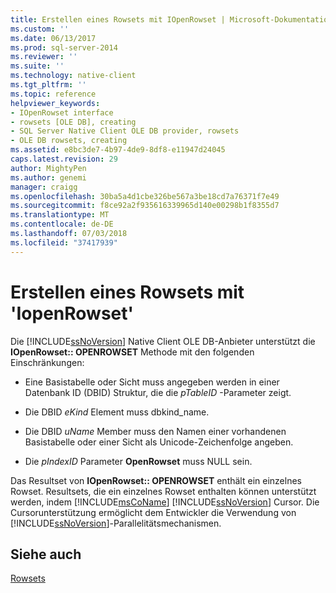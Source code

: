 ```yaml
---
title: Erstellen eines Rowsets mit IOpenRowset | Microsoft-Dokumentation
ms.custom: ''
ms.date: 06/13/2017
ms.prod: sql-server-2014
ms.reviewer: ''
ms.suite: ''
ms.technology: native-client
ms.tgt_pltfrm: ''
ms.topic: reference
helpviewer_keywords:
- IOpenRowset interface
- rowsets [OLE DB], creating
- SQL Server Native Client OLE DB provider, rowsets
- OLE DB rowsets, creating
ms.assetid: e8bc3de7-4b97-4de9-8df8-e11947d24045
caps.latest.revision: 29
author: MightyPen
ms.author: genemi
manager: craigg
ms.openlocfilehash: 30ba5a4d1cbe326be567a3be18cd7a76371f7e49
ms.sourcegitcommit: f8ce92a2f935616339965d140e00298b1f8355d7
ms.translationtype: MT
ms.contentlocale: de-DE
ms.lasthandoff: 07/03/2018
ms.locfileid: "37417939"
---
```

# <a name="creating-a-rowset-with-iopenrowset"></a>Erstellen eines Rowsets mit 'IopenRowset'
  Die [!INCLUDE[ssNoVersion](../../includes/ssnoversion-md.md)] Native Client OLE DB-Anbieter unterstützt die **IOpenRowset:: OPENROWSET** Methode mit den folgenden Einschränkungen:  
  
-   Eine Basistabelle oder Sicht muss angegeben werden in einer Datenbank ID (DBID) Struktur, die die *pTableID* -Parameter zeigt.  
  
-   Die DBID *eKind* Element muss dbkind_name.  
  
-   Die DBID *uName* Member muss den Namen einer vorhandenen Basistabelle oder einer Sicht als Unicode-Zeichenfolge angeben.  
  
-   Die *pIndexID* Parameter **OpenRowset** muss NULL sein.  
  
 Das Resultset von **IOpenRowset:: OPENROWSET** enthält ein einzelnes Rowset. Resultsets, die ein einzelnes Rowset enthalten können unterstützt werden, indem [!INCLUDE[msCoName](../../includes/msconame-md.md)] [!INCLUDE[ssNoVersion](../../includes/ssnoversion-md.md)] Cursor. Die Cursorunterstützung ermöglicht dem Entwickler die Verwendung von [!INCLUDE[ssNoVersion](../../includes/ssnoversion-md.md)]-Parallelitätsmechanismen.  
  
## <a name="see-also"></a>Siehe auch  
 [Rowsets](rowsets.md)  
  
  
